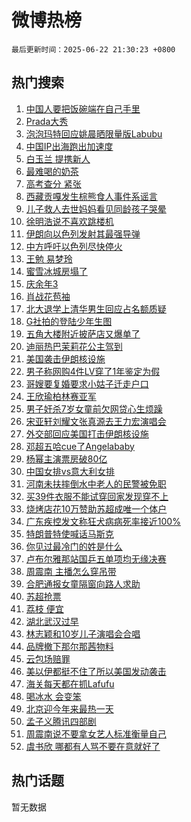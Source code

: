 # 微博热榜

`最后更新时间：2025-06-22 21:30:23 +0800`

## 热门搜索

1. [中国人要把饭碗端在自己手里](https://m.weibo.cn/search?containerid=100103type%3D1%26t%3D10%26q%3D%23%E4%B8%AD%E5%9B%BD%E4%BA%BA%E8%A6%81%E6%8A%8A%E9%A5%AD%E7%A2%97%E7%AB%AF%E5%9C%A8%E8%87%AA%E5%B7%B1%E6%89%8B%E9%87%8C%23&stream_entry_id=51&isnewpage=1&extparam=seat%3D1%26c_type%3D51%26dgr%3D0%26cate%3D10103%26stream_entry_id%3D51%26pos%3D0%26filter_type%3Drealtimehot%26q%3D%2523%25E4%25B8%25AD%25E5%259B%25BD%25E4%25BA%25BA%25E8%25A6%2581%25E6%258A%258A%25E9%25A5%25AD%25E7%25A2%2597%25E7%25AB%25AF%25E5%259C%25A8%25E8%2587%25AA%25E5%25B7%25B1%25E6%2589%258B%25E9%2587%258C%2523%26display_time%3D1750599021%26pre_seqid%3D1750599021950021874868)
1. [Prada大秀](https://m.weibo.cn/search?containerid=100103type%3D1%26t%3D10%26q%3DPrada%E5%A4%A7%E7%A7%80&stream_entry_id=31&isnewpage=1&extparam=seat%3D1%26c_type%3D31%26dgr%3D0%26realpos%3D1%26stream_entry_id%3D31%26flag%3D1%26band_rank%3D1%26lcate%3D5001%26cate%3D5001%26pos%3D0%26filter_type%3Drealtimehot%26q%3DPrada%25E5%25A4%25A7%25E7%25A7%2580%26display_time%3D1750599021%26pre_seqid%3D1750599021950021874868)
1. [泡泡玛特回应姚晨晒限量版Labubu](https://m.weibo.cn/search?containerid=100103type%3D1%26t%3D10%26q%3D%23%E6%B3%A1%E6%B3%A1%E7%8E%9B%E7%89%B9%E5%9B%9E%E5%BA%94%E5%A7%9A%E6%99%A8%E6%99%92%E9%99%90%E9%87%8F%E7%89%88Labubu%23&stream_entry_id=31&isnewpage=1&extparam=seat%3D1%26c_type%3D31%26dgr%3D0%26realpos%3D2%26stream_entry_id%3D31%26flag%3D2%26band_rank%3D2%26lcate%3D5001%26cate%3D5001%26pos%3D1%26filter_type%3Drealtimehot%26q%3D%2523%25E6%25B3%25A1%25E6%25B3%25A1%25E7%258E%259B%25E7%2589%25B9%25E5%259B%259E%25E5%25BA%2594%25E5%25A7%259A%25E6%2599%25A8%25E6%2599%2592%25E9%2599%2590%25E9%2587%258F%25E7%2589%2588Labubu%2523%26display_time%3D1750599021%26pre_seqid%3D1750599021950021874868)
1. [中国IP出海跑出加速度](https://m.weibo.cn/search?containerid=100103type%3D1%26t%3D10%26q%3D%23%E4%B8%AD%E5%9B%BDIP%E5%87%BA%E6%B5%B7%E8%B7%91%E5%87%BA%E5%8A%A0%E9%80%9F%E5%BA%A6%23&stream_entry_id=31&isnewpage=1&extparam=seat%3D1%26c_type%3D31%26dgr%3D0%26realpos%3D3%26stream_entry_id%3D31%26flag%3D1%26band_rank%3D3%26lcate%3D5001%26cate%3D5001%26pos%3D2%26filter_type%3Drealtimehot%26q%3D%2523%25E4%25B8%25AD%25E5%259B%25BDIP%25E5%2587%25BA%25E6%25B5%25B7%25E8%25B7%2591%25E5%2587%25BA%25E5%258A%25A0%25E9%2580%259F%25E5%25BA%25A6%2523%26display_time%3D1750599021%26pre_seqid%3D1750599021950021874868)
1. [白玉兰 提携新人](https://m.weibo.cn/search?containerid=100103type%3D1%26t%3D10%26q%3D%E7%99%BD%E7%8E%89%E5%85%B0+%E6%8F%90%E6%90%BA%E6%96%B0%E4%BA%BA&stream_entry_id=31&isnewpage=1&extparam=seat%3D1%26c_type%3D31%26dgr%3D0%26realpos%3D4%26stream_entry_id%3D31%26flag%3D1%26band_rank%3D4%26lcate%3D5001%26cate%3D5001%26pos%3D3%26filter_type%3Drealtimehot%26q%3D%25E7%2599%25BD%25E7%258E%2589%25E5%2585%25B0%2520%25E6%258F%2590%25E6%2590%25BA%25E6%2596%25B0%25E4%25BA%25BA%26display_time%3D1750599021%26pre_seqid%3D1750599021950021874868)
1. [最难喝的奶茶](https://m.weibo.cn/search?containerid=100103type%3D1%26t%3D10%26q%3D%E6%9C%80%E9%9A%BE%E5%96%9D%E7%9A%84%E5%A5%B6%E8%8C%B6&stream_entry_id=31&isnewpage=1&extparam=seat%3D1%26c_type%3D31%26dgr%3D0%26realpos%3D5%26stream_entry_id%3D31%26flag%3D2%26band_rank%3D5%26lcate%3D5001%26cate%3D5001%26pos%3D4%26filter_type%3Drealtimehot%26q%3D%25E6%259C%2580%25E9%259A%25BE%25E5%2596%259D%25E7%259A%2584%25E5%25A5%25B6%25E8%258C%25B6%26display_time%3D1750599021%26pre_seqid%3D1750599021950021874868)
1. [高考查分 紧张](https://m.weibo.cn/search?containerid=100103type%3D1%26t%3D10%26q%3D%E9%AB%98%E8%80%83%E6%9F%A5%E5%88%86+%E7%B4%A7%E5%BC%A0&stream_entry_id=31&isnewpage=1&extparam=seat%3D1%26c_type%3D31%26dgr%3D0%26realpos%3D6%26stream_entry_id%3D31%26flag%3D2%26band_rank%3D6%26lcate%3D5001%26cate%3D5001%26pos%3D5%26filter_type%3Drealtimehot%26q%3D%25E9%25AB%2598%25E8%2580%2583%25E6%259F%25A5%25E5%2588%2586%2520%25E7%25B4%25A7%25E5%25BC%25A0%26display_time%3D1750599021%26pre_seqid%3D1750599021950021874868)
1. [西藏贡嘎发生棕熊食人事件系谣言](https://m.weibo.cn/search?containerid=100103type%3D1%26t%3D10%26q%3D%23%E8%A5%BF%E8%97%8F%E8%B4%A1%E5%98%8E%E5%8F%91%E7%94%9F%E6%A3%95%E7%86%8A%E9%A3%9F%E4%BA%BA%E4%BA%8B%E4%BB%B6%E7%B3%BB%E8%B0%A3%E8%A8%80%23&stream_entry_id=31&isnewpage=1&extparam=seat%3D1%26c_type%3D31%26dgr%3D0%26adid%3D290957%26is_ad_pos%3D1%26stream_entry_id%3D31%26band_rank%3D7%26lcate%3D5001%26cate%3D5001%26pos%3D6%26filter_type%3Drealtimehot%26q%3D%2523%25E8%25A5%25BF%25E8%2597%258F%25E8%25B4%25A1%25E5%2598%258E%25E5%258F%2591%25E7%2594%259F%25E6%25A3%2595%25E7%2586%258A%25E9%25A3%259F%25E4%25BA%25BA%25E4%25BA%258B%25E4%25BB%25B6%25E7%25B3%25BB%25E8%25B0%25A3%25E8%25A8%2580%2523%26display_time%3D1750599021%26pre_seqid%3D1750599021950021874868)
1. [儿子救人去世妈妈看见同龄孩子哭晕](https://m.weibo.cn/search?containerid=100103type%3D1%26t%3D10%26q%3D%23%E5%84%BF%E5%AD%90%E6%95%91%E4%BA%BA%E5%8E%BB%E4%B8%96%E5%A6%88%E5%A6%88%E7%9C%8B%E8%A7%81%E5%90%8C%E9%BE%84%E5%AD%A9%E5%AD%90%E5%93%AD%E6%99%95%23&stream_entry_id=31&isnewpage=1&extparam=seat%3D1%26c_type%3D31%26dgr%3D0%26realpos%3D7%26stream_entry_id%3D31%26flag%3D1%26band_rank%3D7%26lcate%3D5001%26cate%3D5001%26pos%3D7%26filter_type%3Drealtimehot%26q%3D%2523%25E5%2584%25BF%25E5%25AD%2590%25E6%2595%2591%25E4%25BA%25BA%25E5%258E%25BB%25E4%25B8%2596%25E5%25A6%2588%25E5%25A6%2588%25E7%259C%258B%25E8%25A7%2581%25E5%2590%258C%25E9%25BE%2584%25E5%25AD%25A9%25E5%25AD%2590%25E5%2593%25AD%25E6%2599%2595%2523%26display_time%3D1750599021%26pre_seqid%3D1750599021950021874868)
1. [徐明浩说不喜欢跳楼机](https://m.weibo.cn/search?containerid=100103type%3D1%26t%3D10%26q%3D%23%E5%BE%90%E6%98%8E%E6%B5%A9%E8%AF%B4%E4%B8%8D%E5%96%9C%E6%AC%A2%E8%B7%B3%E6%A5%BC%E6%9C%BA%23&stream_entry_id=31&isnewpage=1&extparam=seat%3D1%26c_type%3D31%26dgr%3D0%26realpos%3D8%26stream_entry_id%3D31%26flag%3D1%26band_rank%3D8%26lcate%3D5001%26cate%3D5001%26pos%3D8%26filter_type%3Drealtimehot%26q%3D%2523%25E5%25BE%2590%25E6%2598%258E%25E6%25B5%25A9%25E8%25AF%25B4%25E4%25B8%258D%25E5%2596%259C%25E6%25AC%25A2%25E8%25B7%25B3%25E6%25A5%25BC%25E6%259C%25BA%2523%26display_time%3D1750599021%26pre_seqid%3D1750599021950021874868)
1. [伊朗向以色列发射其最强导弹](https://m.weibo.cn/search?containerid=100103type%3D1%26t%3D10%26q%3D%23%E4%BC%8A%E6%9C%97%E5%90%91%E4%BB%A5%E8%89%B2%E5%88%97%E5%8F%91%E5%B0%84%E5%85%B6%E6%9C%80%E5%BC%BA%E5%AF%BC%E5%BC%B9%23&stream_entry_id=31&isnewpage=1&extparam=seat%3D1%26c_type%3D31%26dgr%3D0%26realpos%3D9%26stream_entry_id%3D31%26flag%3D0%26band_rank%3D9%26lcate%3D5001%26cate%3D5001%26pos%3D9%26filter_type%3Drealtimehot%26q%3D%2523%25E4%25BC%258A%25E6%259C%2597%25E5%2590%2591%25E4%25BB%25A5%25E8%2589%25B2%25E5%2588%2597%25E5%258F%2591%25E5%25B0%2584%25E5%2585%25B6%25E6%259C%2580%25E5%25BC%25BA%25E5%25AF%25BC%25E5%25BC%25B9%2523%26display_time%3D1750599021%26pre_seqid%3D1750599021950021874868)
1. [中方呼吁以色列尽快停火](https://m.weibo.cn/search?containerid=100103type%3D1%26t%3D10%26q%3D%23%E4%B8%AD%E6%96%B9%E5%91%BC%E5%90%81%E4%BB%A5%E8%89%B2%E5%88%97%E5%B0%BD%E5%BF%AB%E5%81%9C%E7%81%AB%23&stream_entry_id=31&isnewpage=1&extparam=seat%3D1%26c_type%3D31%26dgr%3D0%26realpos%3D10%26stream_entry_id%3D31%26flag%3D1%26band_rank%3D10%26lcate%3D5001%26cate%3D5001%26pos%3D10%26filter_type%3Drealtimehot%26q%3D%2523%25E4%25B8%25AD%25E6%2596%25B9%25E5%2591%25BC%25E5%2590%2581%25E4%25BB%25A5%25E8%2589%25B2%25E5%2588%2597%25E5%25B0%25BD%25E5%25BF%25AB%25E5%2581%259C%25E7%2581%25AB%2523%26display_time%3D1750599021%26pre_seqid%3D1750599021950021874868)
1. [王勉 易梦玲](https://m.weibo.cn/search?containerid=100103type%3D1%26t%3D10%26q%3D%E7%8E%8B%E5%8B%89+%E6%98%93%E6%A2%A6%E7%8E%B2&stream_entry_id=31&isnewpage=1&extparam=seat%3D1%26c_type%3D31%26dgr%3D0%26realpos%3D11%26stream_entry_id%3D31%26flag%3D2%26band_rank%3D11%26lcate%3D5001%26cate%3D5001%26pos%3D11%26filter_type%3Drealtimehot%26q%3D%25E7%258E%258B%25E5%258B%2589%2520%25E6%2598%2593%25E6%25A2%25A6%25E7%258E%25B2%26display_time%3D1750599021%26pre_seqid%3D1750599021950021874868)
1. [蜜雪冰城房塌了](https://m.weibo.cn/search?containerid=100103type%3D1%26t%3D10%26q%3D%E8%9C%9C%E9%9B%AA%E5%86%B0%E5%9F%8E%E6%88%BF%E5%A1%8C%E4%BA%86&stream_entry_id=31&isnewpage=1&extparam=seat%3D1%26c_type%3D31%26dgr%3D0%26realpos%3D12%26stream_entry_id%3D31%26flag%3D2%26band_rank%3D12%26lcate%3D5001%26cate%3D5001%26pos%3D12%26filter_type%3Drealtimehot%26q%3D%25E8%259C%259C%25E9%259B%25AA%25E5%2586%25B0%25E5%259F%258E%25E6%2588%25BF%25E5%25A1%258C%25E4%25BA%2586%26display_time%3D1750599021%26pre_seqid%3D1750599021950021874868)
1. [庆余年3](https://m.weibo.cn/search?containerid=100103type%3D1%26t%3D10%26q%3D%E5%BA%86%E4%BD%99%E5%B9%B43&stream_entry_id=31&isnewpage=1&extparam=seat%3D1%26c_type%3D31%26dgr%3D0%26realpos%3D13%26stream_entry_id%3D31%26flag%3D0%26band_rank%3D13%26lcate%3D5001%26cate%3D5001%26pos%3D13%26filter_type%3Drealtimehot%26q%3D%25E5%25BA%2586%25E4%25BD%2599%25E5%25B9%25B43%26display_time%3D1750599021%26pre_seqid%3D1750599021950021874868)
1. [肖战花苞袖](https://m.weibo.cn/search?containerid=100103type%3D1%26t%3D10%26q%3D%23%E8%82%96%E6%88%98%E8%8A%B1%E8%8B%9E%E8%A2%96%23&stream_entry_id=31&isnewpage=1&extparam=seat%3D1%26c_type%3D31%26dgr%3D0%26realpos%3D14%26stream_entry_id%3D31%26flag%3D1%26band_rank%3D14%26lcate%3D5001%26cate%3D5001%26pos%3D14%26filter_type%3Drealtimehot%26q%3D%2523%25E8%2582%2596%25E6%2588%2598%25E8%258A%25B1%25E8%258B%259E%25E8%25A2%2596%2523%26display_time%3D1750599021%26pre_seqid%3D1750599021950021874868)
1. [北大退学上清华男生回应占名额质疑](https://m.weibo.cn/search?containerid=100103type%3D1%26t%3D10%26q%3D%23%E5%8C%97%E5%A4%A7%E9%80%80%E5%AD%A6%E4%B8%8A%E6%B8%85%E5%8D%8E%E7%94%B7%E7%94%9F%E5%9B%9E%E5%BA%94%E5%8D%A0%E5%90%8D%E9%A2%9D%E8%B4%A8%E7%96%91%23&stream_entry_id=31&isnewpage=1&extparam=seat%3D1%26c_type%3D31%26dgr%3D0%26realpos%3D15%26stream_entry_id%3D31%26flag%3D0%26band_rank%3D15%26lcate%3D5001%26cate%3D5001%26pos%3D15%26filter_type%3Drealtimehot%26q%3D%2523%25E5%258C%2597%25E5%25A4%25A7%25E9%2580%2580%25E5%25AD%25A6%25E4%25B8%258A%25E6%25B8%2585%25E5%258D%258E%25E7%2594%25B7%25E7%2594%259F%25E5%259B%259E%25E5%25BA%2594%25E5%258D%25A0%25E5%2590%258D%25E9%25A2%259D%25E8%25B4%25A8%25E7%2596%2591%2523%26display_time%3D1750599021%26pre_seqid%3D1750599021950021874868)
1. [G社拍的登陆少年生图](https://m.weibo.cn/search?containerid=100103type%3D1%26t%3D10%26q%3D%23G%E7%A4%BE%E6%8B%8D%E7%9A%84%E7%99%BB%E9%99%86%E5%B0%91%E5%B9%B4%E7%94%9F%E5%9B%BE%23&stream_entry_id=31&isnewpage=1&extparam=seat%3D1%26c_type%3D31%26dgr%3D0%26realpos%3D16%26stream_entry_id%3D31%26flag%3D1%26band_rank%3D16%26lcate%3D5001%26cate%3D5001%26pos%3D16%26filter_type%3Drealtimehot%26q%3D%2523G%25E7%25A4%25BE%25E6%258B%258D%25E7%259A%2584%25E7%2599%25BB%25E9%2599%2586%25E5%25B0%2591%25E5%25B9%25B4%25E7%2594%259F%25E5%259B%25BE%2523%26display_time%3D1750599021%26pre_seqid%3D1750599021950021874868)
1. [五角大楼附近披萨店又爆单了](https://m.weibo.cn/search?containerid=100103type%3D1%26t%3D10%26q%3D%23%E4%BA%94%E8%A7%92%E5%A4%A7%E6%A5%BC%E9%99%84%E8%BF%91%E6%8A%AB%E8%90%A8%E5%BA%97%E5%8F%88%E7%88%86%E5%8D%95%E4%BA%86%23&stream_entry_id=31&isnewpage=1&extparam=seat%3D1%26c_type%3D31%26dgr%3D0%26realpos%3D17%26stream_entry_id%3D31%26flag%3D0%26band_rank%3D17%26lcate%3D5001%26cate%3D5001%26pos%3D17%26filter_type%3Drealtimehot%26q%3D%2523%25E4%25BA%2594%25E8%25A7%2592%25E5%25A4%25A7%25E6%25A5%25BC%25E9%2599%2584%25E8%25BF%2591%25E6%258A%25AB%25E8%2590%25A8%25E5%25BA%2597%25E5%258F%2588%25E7%2588%2586%25E5%258D%2595%25E4%25BA%2586%2523%26display_time%3D1750599021%26pre_seqid%3D1750599021950021874868)
1. [迪丽热巴茉莉花公主驾到](https://m.weibo.cn/search?containerid=100103type%3D1%26t%3D10%26q%3D%23%E8%BF%AA%E4%B8%BD%E7%83%AD%E5%B7%B4%E8%8C%89%E8%8E%89%E8%8A%B1%E5%85%AC%E4%B8%BB%E9%A9%BE%E5%88%B0%23&stream_entry_id=31&isnewpage=1&extparam=seat%3D1%26c_type%3D31%26dgr%3D0%26realpos%3D18%26stream_entry_id%3D31%26flag%3D1%26band_rank%3D18%26lcate%3D5001%26cate%3D5001%26pos%3D18%26filter_type%3Drealtimehot%26q%3D%2523%25E8%25BF%25AA%25E4%25B8%25BD%25E7%2583%25AD%25E5%25B7%25B4%25E8%258C%2589%25E8%258E%2589%25E8%258A%25B1%25E5%2585%25AC%25E4%25B8%25BB%25E9%25A9%25BE%25E5%2588%25B0%2523%26display_time%3D1750599021%26pre_seqid%3D1750599021950021874868)
1. [美国袭击伊朗核设施](https://m.weibo.cn/search?containerid=100103type%3D1%26t%3D10%26q%3D%23%E7%BE%8E%E5%9B%BD%E8%A2%AD%E5%87%BB%E4%BC%8A%E6%9C%97%E6%A0%B8%E8%AE%BE%E6%96%BD%23&stream_entry_id=31&isnewpage=1&extparam=seat%3D1%26c_type%3D31%26dgr%3D0%26realpos%3D19%26stream_entry_id%3D31%26flag%3D0%26band_rank%3D19%26lcate%3D5001%26cate%3D5001%26pos%3D19%26filter_type%3Drealtimehot%26q%3D%2523%25E7%25BE%258E%25E5%259B%25BD%25E8%25A2%25AD%25E5%2587%25BB%25E4%25BC%258A%25E6%259C%2597%25E6%25A0%25B8%25E8%25AE%25BE%25E6%2596%25BD%2523%26display_time%3D1750599021%26pre_seqid%3D1750599021950021874868)
1. [男子称网购4件LV穿了1年鉴定为假](https://m.weibo.cn/search?containerid=100103type%3D1%26t%3D10%26q%3D%23%E7%94%B7%E5%AD%90%E7%A7%B0%E7%BD%91%E8%B4%AD4%E4%BB%B6LV%E7%A9%BF%E4%BA%861%E5%B9%B4%E9%89%B4%E5%AE%9A%E4%B8%BA%E5%81%87%23&stream_entry_id=31&isnewpage=1&extparam=seat%3D1%26c_type%3D31%26dgr%3D0%26realpos%3D20%26stream_entry_id%3D31%26flag%3D1%26band_rank%3D20%26lcate%3D5001%26cate%3D5001%26pos%3D20%26filter_type%3Drealtimehot%26q%3D%2523%25E7%2594%25B7%25E5%25AD%2590%25E7%25A7%25B0%25E7%25BD%2591%25E8%25B4%25AD4%25E4%25BB%25B6LV%25E7%25A9%25BF%25E4%25BA%25861%25E5%25B9%25B4%25E9%2589%25B4%25E5%25AE%259A%25E4%25B8%25BA%25E5%2581%2587%2523%26display_time%3D1750599021%26pre_seqid%3D1750599021950021874868)
1. [哥嫂要复婚要求小姑子迁走户口](https://m.weibo.cn/search?containerid=100103type%3D1%26t%3D10%26q%3D%23%E5%93%A5%E5%AB%82%E8%A6%81%E5%A4%8D%E5%A9%9A%E8%A6%81%E6%B1%82%E5%B0%8F%E5%A7%91%E5%AD%90%E8%BF%81%E8%B5%B0%E6%88%B7%E5%8F%A3%23&stream_entry_id=31&isnewpage=1&extparam=seat%3D1%26c_type%3D31%26dgr%3D0%26realpos%3D21%26stream_entry_id%3D31%26flag%3D1%26band_rank%3D21%26lcate%3D5001%26cate%3D5001%26pos%3D21%26filter_type%3Drealtimehot%26q%3D%2523%25E5%2593%25A5%25E5%25AB%2582%25E8%25A6%2581%25E5%25A4%258D%25E5%25A9%259A%25E8%25A6%2581%25E6%25B1%2582%25E5%25B0%258F%25E5%25A7%2591%25E5%25AD%2590%25E8%25BF%2581%25E8%25B5%25B0%25E6%2588%25B7%25E5%258F%25A3%2523%26display_time%3D1750599021%26pre_seqid%3D1750599021950021874868)
1. [王欣瑜柏林赛亚军](https://m.weibo.cn/search?containerid=100103type%3D1%26t%3D10%26q%3D%23%E7%8E%8B%E6%AC%A3%E7%91%9C%E6%9F%8F%E6%9E%97%E8%B5%9B%E4%BA%9A%E5%86%9B%23&stream_entry_id=31&isnewpage=1&extparam=seat%3D1%26c_type%3D31%26dgr%3D0%26realpos%3D22%26stream_entry_id%3D31%26flag%3D1%26band_rank%3D22%26lcate%3D5001%26cate%3D5001%26pos%3D22%26filter_type%3Drealtimehot%26q%3D%2523%25E7%258E%258B%25E6%25AC%25A3%25E7%2591%259C%25E6%259F%258F%25E6%259E%2597%25E8%25B5%259B%25E4%25BA%259A%25E5%2586%259B%2523%26display_time%3D1750599021%26pre_seqid%3D1750599021950021874868)
1. [男子奸杀7岁女童前欠网贷心生烦躁](https://m.weibo.cn/search?containerid=100103type%3D1%26t%3D10%26q%3D%23%E7%94%B7%E5%AD%90%E5%A5%B8%E6%9D%807%E5%B2%81%E5%A5%B3%E7%AB%A5%E5%89%8D%E6%AC%A0%E7%BD%91%E8%B4%B7%E5%BF%83%E7%94%9F%E7%83%A6%E8%BA%81%23&stream_entry_id=31&isnewpage=1&extparam=seat%3D1%26c_type%3D31%26dgr%3D0%26realpos%3D23%26stream_entry_id%3D31%26flag%3D0%26band_rank%3D23%26lcate%3D5001%26cate%3D5001%26pos%3D23%26filter_type%3Drealtimehot%26q%3D%2523%25E7%2594%25B7%25E5%25AD%2590%25E5%25A5%25B8%25E6%259D%25807%25E5%25B2%2581%25E5%25A5%25B3%25E7%25AB%25A5%25E5%2589%258D%25E6%25AC%25A0%25E7%25BD%2591%25E8%25B4%25B7%25E5%25BF%2583%25E7%2594%259F%25E7%2583%25A6%25E8%25BA%2581%2523%26display_time%3D1750599021%26pre_seqid%3D1750599021950021874868)
1. [宋亚轩刘耀文张真源去王力宏演唱会](https://m.weibo.cn/search?containerid=100103type%3D1%26t%3D10%26q%3D%23%E5%AE%8B%E4%BA%9A%E8%BD%A9%E5%88%98%E8%80%80%E6%96%87%E5%BC%A0%E7%9C%9F%E6%BA%90%E5%8E%BB%E7%8E%8B%E5%8A%9B%E5%AE%8F%E6%BC%94%E5%94%B1%E4%BC%9A%23&stream_entry_id=31&isnewpage=1&extparam=seat%3D1%26c_type%3D31%26dgr%3D0%26realpos%3D24%26stream_entry_id%3D31%26flag%3D1%26band_rank%3D24%26lcate%3D5001%26cate%3D5001%26pos%3D24%26filter_type%3Drealtimehot%26q%3D%2523%25E5%25AE%258B%25E4%25BA%259A%25E8%25BD%25A9%25E5%2588%2598%25E8%2580%2580%25E6%2596%2587%25E5%25BC%25A0%25E7%259C%259F%25E6%25BA%2590%25E5%258E%25BB%25E7%258E%258B%25E5%258A%259B%25E5%25AE%258F%25E6%25BC%2594%25E5%2594%25B1%25E4%25BC%259A%2523%26display_time%3D1750599021%26pre_seqid%3D1750599021950021874868)
1. [外交部回应美国打击伊朗核设施](https://m.weibo.cn/search?containerid=100103type%3D1%26t%3D10%26q%3D%23%E5%A4%96%E4%BA%A4%E9%83%A8%E5%9B%9E%E5%BA%94%E7%BE%8E%E5%9B%BD%E6%89%93%E5%87%BB%E4%BC%8A%E6%9C%97%E6%A0%B8%E8%AE%BE%E6%96%BD%23&stream_entry_id=31&isnewpage=1&extparam=seat%3D1%26c_type%3D31%26dgr%3D0%26realpos%3D25%26stream_entry_id%3D31%26flag%3D0%26band_rank%3D25%26lcate%3D5001%26cate%3D5001%26pos%3D25%26filter_type%3Drealtimehot%26q%3D%2523%25E5%25A4%2596%25E4%25BA%25A4%25E9%2583%25A8%25E5%259B%259E%25E5%25BA%2594%25E7%25BE%258E%25E5%259B%25BD%25E6%2589%2593%25E5%2587%25BB%25E4%25BC%258A%25E6%259C%2597%25E6%25A0%25B8%25E8%25AE%25BE%25E6%2596%25BD%2523%26display_time%3D1750599021%26pre_seqid%3D1750599021950021874868)
1. [邓超五哈cue了Angelababy](https://m.weibo.cn/search?containerid=100103type%3D1%26t%3D10%26q%3D%23%E9%82%93%E8%B6%85%E4%BA%94%E5%93%88cue%E4%BA%86Angelababy%23&stream_entry_id=31&isnewpage=1&extparam=seat%3D1%26c_type%3D31%26dgr%3D0%26realpos%3D26%26stream_entry_id%3D31%26flag%3D0%26band_rank%3D26%26lcate%3D5001%26cate%3D5001%26pos%3D26%26filter_type%3Drealtimehot%26q%3D%2523%25E9%2582%2593%25E8%25B6%2585%25E4%25BA%2594%25E5%2593%2588cue%25E4%25BA%2586Angelababy%2523%26display_time%3D1750599021%26pre_seqid%3D1750599021950021874868)
1. [杨幂主演票房破80亿](https://m.weibo.cn/search?containerid=100103type%3D1%26t%3D10%26q%3D%23%E6%9D%A8%E5%B9%82%E4%B8%BB%E6%BC%94%E7%A5%A8%E6%88%BF%E7%A0%B480%E4%BA%BF%23&stream_entry_id=31&isnewpage=1&extparam=seat%3D1%26c_type%3D31%26dgr%3D0%26realpos%3D27%26stream_entry_id%3D31%26flag%3D1%26band_rank%3D27%26lcate%3D5001%26cate%3D5001%26pos%3D27%26filter_type%3Drealtimehot%26q%3D%2523%25E6%259D%25A8%25E5%25B9%2582%25E4%25B8%25BB%25E6%25BC%2594%25E7%25A5%25A8%25E6%2588%25BF%25E7%25A0%25B480%25E4%25BA%25BF%2523%26display_time%3D1750599021%26pre_seqid%3D1750599021950021874868)
1. [中国女排vs意大利女排](https://m.weibo.cn/search?containerid=100103type%3D1%26t%3D10%26q%3D%E4%B8%AD%E5%9B%BD%E5%A5%B3%E6%8E%92vs%E6%84%8F%E5%A4%A7%E5%88%A9%E5%A5%B3%E6%8E%92&stream_entry_id=31&isnewpage=1&extparam=seat%3D1%26c_type%3D31%26dgr%3D0%26realpos%3D28%26stream_entry_id%3D31%26flag%3D1%26band_rank%3D28%26lcate%3D5001%26cate%3D5001%26pos%3D28%26filter_type%3Drealtimehot%26q%3D%25E4%25B8%25AD%25E5%259B%25BD%25E5%25A5%25B3%25E6%258E%2592vs%25E6%2584%258F%25E5%25A4%25A7%25E5%2588%25A9%25E5%25A5%25B3%25E6%258E%2592%26display_time%3D1750599021%26pre_seqid%3D1750599021950021874868)
1. [河南未扶摔倒水中老人的民警被免职](https://m.weibo.cn/search?containerid=100103type%3D1%26t%3D10%26q%3D%23%E6%B2%B3%E5%8D%97%E6%9C%AA%E6%89%B6%E6%91%94%E5%80%92%E6%B0%B4%E4%B8%AD%E8%80%81%E4%BA%BA%E7%9A%84%E6%B0%91%E8%AD%A6%E8%A2%AB%E5%85%8D%E8%81%8C%23&stream_entry_id=31&isnewpage=1&extparam=seat%3D1%26c_type%3D31%26dgr%3D0%26realpos%3D29%26stream_entry_id%3D31%26flag%3D0%26band_rank%3D29%26lcate%3D5001%26cate%3D5001%26pos%3D29%26filter_type%3Drealtimehot%26q%3D%2523%25E6%25B2%25B3%25E5%258D%2597%25E6%259C%25AA%25E6%2589%25B6%25E6%2591%2594%25E5%2580%2592%25E6%25B0%25B4%25E4%25B8%25AD%25E8%2580%2581%25E4%25BA%25BA%25E7%259A%2584%25E6%25B0%2591%25E8%25AD%25A6%25E8%25A2%25AB%25E5%2585%258D%25E8%2581%258C%2523%26display_time%3D1750599021%26pre_seqid%3D1750599021950021874868)
1. [买39件衣服不能试穿回家发现穿不上](https://m.weibo.cn/search?containerid=100103type%3D1%26t%3D10%26q%3D%23%E4%B9%B039%E4%BB%B6%E8%A1%A3%E6%9C%8D%E4%B8%8D%E8%83%BD%E8%AF%95%E7%A9%BF%E5%9B%9E%E5%AE%B6%E5%8F%91%E7%8E%B0%E7%A9%BF%E4%B8%8D%E4%B8%8A%23&stream_entry_id=31&isnewpage=1&extparam=seat%3D1%26c_type%3D31%26dgr%3D0%26realpos%3D30%26stream_entry_id%3D31%26flag%3D0%26band_rank%3D30%26lcate%3D5001%26cate%3D5001%26pos%3D30%26filter_type%3Drealtimehot%26q%3D%2523%25E4%25B9%25B039%25E4%25BB%25B6%25E8%25A1%25A3%25E6%259C%258D%25E4%25B8%258D%25E8%2583%25BD%25E8%25AF%2595%25E7%25A9%25BF%25E5%259B%259E%25E5%25AE%25B6%25E5%258F%2591%25E7%258E%25B0%25E7%25A9%25BF%25E4%25B8%258D%25E4%25B8%258A%2523%26display_time%3D1750599021%26pre_seqid%3D1750599021950021874868)
1. [烧烤店花10万赞助苏超成唯一个体户](https://m.weibo.cn/search?containerid=100103type%3D1%26t%3D10%26q%3D%23%E7%83%A7%E7%83%A4%E5%BA%97%E8%8A%B110%E4%B8%87%E8%B5%9E%E5%8A%A9%E8%8B%8F%E8%B6%85%E6%88%90%E5%94%AF%E4%B8%80%E4%B8%AA%E4%BD%93%E6%88%B7%23&stream_entry_id=31&isnewpage=1&extparam=seat%3D1%26c_type%3D31%26dgr%3D0%26realpos%3D31%26stream_entry_id%3D31%26flag%3D1%26band_rank%3D31%26lcate%3D5001%26cate%3D5001%26pos%3D31%26filter_type%3Drealtimehot%26q%3D%2523%25E7%2583%25A7%25E7%2583%25A4%25E5%25BA%2597%25E8%258A%25B110%25E4%25B8%2587%25E8%25B5%259E%25E5%258A%25A9%25E8%258B%258F%25E8%25B6%2585%25E6%2588%2590%25E5%2594%25AF%25E4%25B8%2580%25E4%25B8%25AA%25E4%25BD%2593%25E6%2588%25B7%2523%26display_time%3D1750599021%26pre_seqid%3D1750599021950021874868)
1. [广东疾控发文称狂犬病病死率接近100%](https://m.weibo.cn/search?containerid=100103type%3D1%26t%3D10%26q%3D%23%E5%B9%BF%E4%B8%9C%E7%96%BE%E6%8E%A7%E5%8F%91%E6%96%87%E7%A7%B0%E7%8B%82%E7%8A%AC%E7%97%85%E7%97%85%E6%AD%BB%E7%8E%87%E6%8E%A5%E8%BF%91100%25%23&stream_entry_id=31&isnewpage=1&extparam=seat%3D1%26c_type%3D31%26dgr%3D0%26realpos%3D32%26stream_entry_id%3D31%26flag%3D1%26band_rank%3D32%26lcate%3D5001%26cate%3D5001%26pos%3D32%26filter_type%3Drealtimehot%26q%3D%2523%25E5%25B9%25BF%25E4%25B8%259C%25E7%2596%25BE%25E6%258E%25A7%25E5%258F%2591%25E6%2596%2587%25E7%25A7%25B0%25E7%258B%2582%25E7%258A%25AC%25E7%2597%2585%25E7%2597%2585%25E6%25AD%25BB%25E7%258E%2587%25E6%258E%25A5%25E8%25BF%2591100%2525%2523%26display_time%3D1750599021%26pre_seqid%3D1750599021950021874868)
1. [特朗普特使喊话马斯克](https://m.weibo.cn/search?containerid=100103type%3D1%26t%3D10%26q%3D%23%E7%89%B9%E6%9C%97%E6%99%AE%E7%89%B9%E4%BD%BF%E5%96%8A%E8%AF%9D%E9%A9%AC%E6%96%AF%E5%85%8B%23&stream_entry_id=31&isnewpage=1&extparam=seat%3D1%26c_type%3D31%26dgr%3D0%26realpos%3D33%26stream_entry_id%3D31%26flag%3D1%26band_rank%3D33%26lcate%3D5001%26cate%3D5001%26pos%3D33%26filter_type%3Drealtimehot%26q%3D%2523%25E7%2589%25B9%25E6%259C%2597%25E6%2599%25AE%25E7%2589%25B9%25E4%25BD%25BF%25E5%2596%258A%25E8%25AF%259D%25E9%25A9%25AC%25E6%2596%25AF%25E5%2585%258B%2523%26display_time%3D1750599021%26pre_seqid%3D1750599021950021874868)
1. [你见过最冷门的姓是什么](https://m.weibo.cn/search?containerid=100103type%3D1%26t%3D10%26q%3D%23%E4%BD%A0%E8%A7%81%E8%BF%87%E6%9C%80%E5%86%B7%E9%97%A8%E7%9A%84%E5%A7%93%E6%98%AF%E4%BB%80%E4%B9%88%23&stream_entry_id=31&isnewpage=1&extparam=seat%3D1%26c_type%3D31%26dgr%3D0%26realpos%3D34%26stream_entry_id%3D31%26flag%3D0%26band_rank%3D34%26lcate%3D5001%26cate%3D5001%26pos%3D34%26filter_type%3Drealtimehot%26q%3D%2523%25E4%25BD%25A0%25E8%25A7%2581%25E8%25BF%2587%25E6%259C%2580%25E5%2586%25B7%25E9%2597%25A8%25E7%259A%2584%25E5%25A7%2593%25E6%2598%25AF%25E4%25BB%2580%25E4%25B9%2588%2523%26display_time%3D1750599021%26pre_seqid%3D1750599021950021874868)
1. [卢布尔雅那站国乒五单项均无缘决赛](https://m.weibo.cn/search?containerid=100103type%3D1%26t%3D10%26q%3D%23%E5%8D%A2%E5%B8%83%E5%B0%94%E9%9B%85%E9%82%A3%E7%AB%99%E5%9B%BD%E4%B9%92%E4%BA%94%E5%8D%95%E9%A1%B9%E5%9D%87%E6%97%A0%E7%BC%98%E5%86%B3%E8%B5%9B%23&stream_entry_id=31&isnewpage=1&extparam=seat%3D1%26c_type%3D31%26dgr%3D0%26realpos%3D35%26stream_entry_id%3D31%26flag%3D1%26band_rank%3D35%26lcate%3D5001%26cate%3D5001%26pos%3D35%26filter_type%3Drealtimehot%26q%3D%2523%25E5%258D%25A2%25E5%25B8%2583%25E5%25B0%2594%25E9%259B%2585%25E9%2582%25A3%25E7%25AB%2599%25E5%259B%25BD%25E4%25B9%2592%25E4%25BA%2594%25E5%258D%2595%25E9%25A1%25B9%25E5%259D%2587%25E6%2597%25A0%25E7%25BC%2598%25E5%2586%25B3%25E8%25B5%259B%2523%26display_time%3D1750599021%26pre_seqid%3D1750599021950021874868)
1. [周震南 主播怎么穿吊带](https://m.weibo.cn/search?containerid=100103type%3D1%26t%3D10%26q%3D%E5%91%A8%E9%9C%87%E5%8D%97+%E4%B8%BB%E6%92%AD%E6%80%8E%E4%B9%88%E7%A9%BF%E5%90%8A%E5%B8%A6&stream_entry_id=31&isnewpage=1&extparam=seat%3D1%26c_type%3D31%26dgr%3D0%26realpos%3D36%26stream_entry_id%3D31%26flag%3D1%26band_rank%3D36%26lcate%3D5001%26cate%3D5001%26pos%3D36%26filter_type%3Drealtimehot%26q%3D%25E5%2591%25A8%25E9%259C%2587%25E5%258D%2597%2520%25E4%25B8%25BB%25E6%2592%25AD%25E6%2580%258E%25E4%25B9%2588%25E7%25A9%25BF%25E5%2590%258A%25E5%25B8%25A6%26display_time%3D1750599021%26pre_seqid%3D1750599021950021874868)
1. [合肥通报女童隔窗向路人求助](https://m.weibo.cn/search?containerid=100103type%3D1%26t%3D10%26q%3D%23%E5%90%88%E8%82%A5%E9%80%9A%E6%8A%A5%E5%A5%B3%E7%AB%A5%E9%9A%94%E7%AA%97%E5%90%91%E8%B7%AF%E4%BA%BA%E6%B1%82%E5%8A%A9%23&stream_entry_id=31&isnewpage=1&extparam=seat%3D1%26c_type%3D31%26dgr%3D0%26realpos%3D37%26stream_entry_id%3D31%26flag%3D1%26band_rank%3D37%26lcate%3D5001%26cate%3D5001%26pos%3D37%26filter_type%3Drealtimehot%26q%3D%2523%25E5%2590%2588%25E8%2582%25A5%25E9%2580%259A%25E6%258A%25A5%25E5%25A5%25B3%25E7%25AB%25A5%25E9%259A%2594%25E7%25AA%2597%25E5%2590%2591%25E8%25B7%25AF%25E4%25BA%25BA%25E6%25B1%2582%25E5%258A%25A9%2523%26display_time%3D1750599021%26pre_seqid%3D1750599021950021874868)
1. [苏超抢票](https://m.weibo.cn/search?containerid=100103type%3D1%26t%3D10%26q%3D%E8%8B%8F%E8%B6%85%E6%8A%A2%E7%A5%A8&stream_entry_id=31&isnewpage=1&extparam=seat%3D1%26c_type%3D31%26dgr%3D0%26realpos%3D38%26stream_entry_id%3D31%26flag%3D1%26band_rank%3D38%26lcate%3D5001%26cate%3D5001%26pos%3D38%26filter_type%3Drealtimehot%26q%3D%25E8%258B%258F%25E8%25B6%2585%25E6%258A%25A2%25E7%25A5%25A8%26display_time%3D1750599021%26pre_seqid%3D1750599021950021874868)
1. [荔枝 便宜](https://m.weibo.cn/search?containerid=100103type%3D1%26t%3D10%26q%3D%E8%8D%94%E6%9E%9D+%E4%BE%BF%E5%AE%9C&stream_entry_id=31&isnewpage=1&extparam=seat%3D1%26c_type%3D31%26dgr%3D0%26realpos%3D39%26stream_entry_id%3D31%26flag%3D0%26band_rank%3D39%26lcate%3D5001%26cate%3D5001%26pos%3D39%26filter_type%3Drealtimehot%26q%3D%25E8%258D%2594%25E6%259E%259D%2520%25E4%25BE%25BF%25E5%25AE%259C%26display_time%3D1750599021%26pre_seqid%3D1750599021950021874868)
1. [湖北武汉过早](https://m.weibo.cn/search?containerid=100103type%3D1%26t%3D10%26q%3D%E6%B9%96%E5%8C%97%E6%AD%A6%E6%B1%89%E8%BF%87%E6%97%A9&stream_entry_id=31&isnewpage=1&extparam=seat%3D1%26c_type%3D31%26dgr%3D0%26realpos%3D40%26stream_entry_id%3D31%26flag%3D1%26band_rank%3D40%26lcate%3D5001%26cate%3D5001%26pos%3D40%26filter_type%3Drealtimehot%26q%3D%25E6%25B9%2596%25E5%258C%2597%25E6%25AD%25A6%25E6%25B1%2589%25E8%25BF%2587%25E6%2597%25A9%26display_time%3D1750599021%26pre_seqid%3D1750599021950021874868)
1. [林志颖和10岁儿子演唱会合唱](https://m.weibo.cn/search?containerid=100103type%3D1%26t%3D10%26q%3D%23%E6%9E%97%E5%BF%97%E9%A2%96%E5%92%8C10%E5%B2%81%E5%84%BF%E5%AD%90%E6%BC%94%E5%94%B1%E4%BC%9A%E5%90%88%E5%94%B1%23&stream_entry_id=31&isnewpage=1&extparam=seat%3D1%26c_type%3D31%26dgr%3D0%26realpos%3D41%26stream_entry_id%3D31%26flag%3D1%26band_rank%3D41%26lcate%3D5001%26cate%3D5001%26pos%3D41%26filter_type%3Drealtimehot%26q%3D%2523%25E6%259E%2597%25E5%25BF%2597%25E9%25A2%2596%25E5%2592%258C10%25E5%25B2%2581%25E5%2584%25BF%25E5%25AD%2590%25E6%25BC%2594%25E5%2594%25B1%25E4%25BC%259A%25E5%2590%2588%25E5%2594%25B1%2523%26display_time%3D1750599021%26pre_seqid%3D1750599021950021874868)
1. [品牌撤下那尔那茜物料](https://m.weibo.cn/search?containerid=100103type%3D1%26t%3D10%26q%3D%E5%93%81%E7%89%8C%E6%92%A4%E4%B8%8B%E9%82%A3%E5%B0%94%E9%82%A3%E8%8C%9C%E7%89%A9%E6%96%99&stream_entry_id=31&isnewpage=1&extparam=seat%3D1%26c_type%3D31%26dgr%3D0%26realpos%3D42%26stream_entry_id%3D31%26flag%3D1%26band_rank%3D42%26lcate%3D5001%26cate%3D5001%26pos%3D42%26filter_type%3Drealtimehot%26q%3D%25E5%2593%2581%25E7%2589%258C%25E6%2592%25A4%25E4%25B8%258B%25E9%2582%25A3%25E5%25B0%2594%25E9%2582%25A3%25E8%258C%259C%25E7%2589%25A9%25E6%2596%2599%26display_time%3D1750599021%26pre_seqid%3D1750599021950021874868)
1. [云包场赔罪](https://m.weibo.cn/search?containerid=100103type%3D1%26t%3D10%26q%3D%E4%BA%91%E5%8C%85%E5%9C%BA%E8%B5%94%E7%BD%AA&stream_entry_id=31&isnewpage=1&extparam=seat%3D1%26c_type%3D31%26dgr%3D0%26realpos%3D43%26stream_entry_id%3D31%26flag%3D0%26band_rank%3D43%26lcate%3D5001%26cate%3D5001%26pos%3D43%26filter_type%3Drealtimehot%26q%3D%25E4%25BA%2591%25E5%258C%2585%25E5%259C%25BA%25E8%25B5%2594%25E7%25BD%25AA%26display_time%3D1750599021%26pre_seqid%3D1750599021950021874868)
1. [美以伊都挺不住了所以美国发动袭击](https://m.weibo.cn/search?containerid=100103type%3D1%26t%3D10%26q%3D%23%E7%BE%8E%E4%BB%A5%E4%BC%8A%E9%83%BD%E6%8C%BA%E4%B8%8D%E4%BD%8F%E4%BA%86%E6%89%80%E4%BB%A5%E7%BE%8E%E5%9B%BD%E5%8F%91%E5%8A%A8%E8%A2%AD%E5%87%BB%23&stream_entry_id=31&isnewpage=1&extparam=seat%3D1%26c_type%3D31%26dgr%3D0%26realpos%3D44%26stream_entry_id%3D31%26flag%3D0%26band_rank%3D44%26lcate%3D5001%26cate%3D5001%26pos%3D44%26filter_type%3Drealtimehot%26q%3D%2523%25E7%25BE%258E%25E4%25BB%25A5%25E4%25BC%258A%25E9%2583%25BD%25E6%258C%25BA%25E4%25B8%258D%25E4%25BD%258F%25E4%25BA%2586%25E6%2589%2580%25E4%25BB%25A5%25E7%25BE%258E%25E5%259B%25BD%25E5%258F%2591%25E5%258A%25A8%25E8%25A2%25AD%25E5%2587%25BB%2523%26display_time%3D1750599021%26pre_seqid%3D1750599021950021874868)
1. [海关每天都在抓Lafufu](https://m.weibo.cn/search?containerid=100103type%3D1%26t%3D10%26q%3D%23%E6%B5%B7%E5%85%B3%E6%AF%8F%E5%A4%A9%E9%83%BD%E5%9C%A8%E6%8A%93Lafufu%23&stream_entry_id=31&isnewpage=1&extparam=seat%3D1%26c_type%3D31%26dgr%3D0%26realpos%3D45%26stream_entry_id%3D31%26flag%3D0%26band_rank%3D45%26lcate%3D5001%26cate%3D5001%26pos%3D45%26filter_type%3Drealtimehot%26q%3D%2523%25E6%25B5%25B7%25E5%2585%25B3%25E6%25AF%258F%25E5%25A4%25A9%25E9%2583%25BD%25E5%259C%25A8%25E6%258A%2593Lafufu%2523%26display_time%3D1750599021%26pre_seqid%3D1750599021950021874868)
1. [喝冰水 会变笨](https://m.weibo.cn/search?containerid=100103type%3D1%26t%3D10%26q%3D%E5%96%9D%E5%86%B0%E6%B0%B4+%E4%BC%9A%E5%8F%98%E7%AC%A8&stream_entry_id=31&isnewpage=1&extparam=seat%3D1%26c_type%3D31%26dgr%3D0%26realpos%3D46%26stream_entry_id%3D31%26flag%3D1%26band_rank%3D46%26lcate%3D5001%26cate%3D5001%26pos%3D46%26filter_type%3Drealtimehot%26q%3D%25E5%2596%259D%25E5%2586%25B0%25E6%25B0%25B4%2520%25E4%25BC%259A%25E5%258F%2598%25E7%25AC%25A8%26display_time%3D1750599021%26pre_seqid%3D1750599021950021874868)
1. [北京迎今年来最热一天](https://m.weibo.cn/search?containerid=100103type%3D1%26t%3D10%26q%3D%23%E5%8C%97%E4%BA%AC%E8%BF%8E%E4%BB%8A%E5%B9%B4%E6%9D%A5%E6%9C%80%E7%83%AD%E4%B8%80%E5%A4%A9%23&stream_entry_id=31&isnewpage=1&extparam=seat%3D1%26c_type%3D31%26dgr%3D0%26realpos%3D47%26stream_entry_id%3D31%26flag%3D1%26band_rank%3D47%26lcate%3D5001%26cate%3D5001%26pos%3D47%26filter_type%3Drealtimehot%26q%3D%2523%25E5%258C%2597%25E4%25BA%25AC%25E8%25BF%258E%25E4%25BB%258A%25E5%25B9%25B4%25E6%259D%25A5%25E6%259C%2580%25E7%2583%25AD%25E4%25B8%2580%25E5%25A4%25A9%2523%26display_time%3D1750599021%26pre_seqid%3D1750599021950021874868)
1. [孟子义腾讯四部剧](https://m.weibo.cn/search?containerid=100103type%3D1%26t%3D10%26q%3D%23%E5%AD%9F%E5%AD%90%E4%B9%89%E8%85%BE%E8%AE%AF%E5%9B%9B%E9%83%A8%E5%89%A7%23&stream_entry_id=31&isnewpage=1&extparam=seat%3D1%26c_type%3D31%26dgr%3D0%26realpos%3D48%26stream_entry_id%3D31%26flag%3D1%26band_rank%3D48%26lcate%3D5001%26cate%3D5001%26pos%3D48%26filter_type%3Drealtimehot%26q%3D%2523%25E5%25AD%259F%25E5%25AD%2590%25E4%25B9%2589%25E8%2585%25BE%25E8%25AE%25AF%25E5%259B%259B%25E9%2583%25A8%25E5%2589%25A7%2523%26display_time%3D1750599021%26pre_seqid%3D1750599021950021874868)
1. [周震南说不要拿女艺人标准衡量自己](https://m.weibo.cn/search?containerid=100103type%3D1%26t%3D10%26q%3D%E5%91%A8%E9%9C%87%E5%8D%97%E8%AF%B4%E4%B8%8D%E8%A6%81%E6%8B%BF%E5%A5%B3%E8%89%BA%E4%BA%BA%E6%A0%87%E5%87%86%E8%A1%A1%E9%87%8F%E8%87%AA%E5%B7%B1&stream_entry_id=31&isnewpage=1&extparam=seat%3D1%26c_type%3D31%26dgr%3D0%26realpos%3D49%26stream_entry_id%3D31%26flag%3D1%26band_rank%3D49%26lcate%3D5001%26cate%3D5001%26pos%3D49%26filter_type%3Drealtimehot%26q%3D%25E5%2591%25A8%25E9%259C%2587%25E5%258D%2597%25E8%25AF%25B4%25E4%25B8%258D%25E8%25A6%2581%25E6%258B%25BF%25E5%25A5%25B3%25E8%2589%25BA%25E4%25BA%25BA%25E6%25A0%2587%25E5%2587%2586%25E8%25A1%25A1%25E9%2587%258F%25E8%2587%25AA%25E5%25B7%25B1%26display_time%3D1750599021%26pre_seqid%3D1750599021950021874868)
1. [虞书欣 哪都有人骂不要在意就好了](https://m.weibo.cn/search?containerid=100103type%3D1%26t%3D10%26q%3D%E8%99%9E%E4%B9%A6%E6%AC%A3+%E5%93%AA%E9%83%BD%E6%9C%89%E4%BA%BA%E9%AA%82%E4%B8%8D%E8%A6%81%E5%9C%A8%E6%84%8F%E5%B0%B1%E5%A5%BD%E4%BA%86&stream_entry_id=31&isnewpage=1&extparam=seat%3D1%26c_type%3D31%26dgr%3D0%26realpos%3D50%26stream_entry_id%3D31%26flag%3D0%26band_rank%3D50%26lcate%3D5001%26cate%3D5001%26pos%3D50%26filter_type%3Drealtimehot%26q%3D%25E8%2599%259E%25E4%25B9%25A6%25E6%25AC%25A3%2520%25E5%2593%25AA%25E9%2583%25BD%25E6%259C%2589%25E4%25BA%25BA%25E9%25AA%2582%25E4%25B8%258D%25E8%25A6%2581%25E5%259C%25A8%25E6%2584%258F%25E5%25B0%25B1%25E5%25A5%25BD%25E4%25BA%2586%26display_time%3D1750599021%26pre_seqid%3D1750599021950021874868)

## 热门话题

暂无数据

